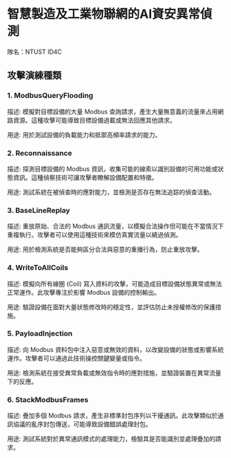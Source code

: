 # 智慧製造及工業物聯網的AI資安異常偵測
隊名：NTUST ID4C

## 攻擊演練種類
### 1. ModbusQueryFlooding
描述: 模擬對目標設備的大量 Modbus 查詢請求，產生大量無意義的流量來占用網路資源。這種攻擊可能導致目標設備過載或無法回應其他請求。

用途: 用於測試設備的負載能力和抵禦高頻率請求的能力。

### 2. Reconnaissance
描述: 探測目標設備的 Modbus 資訊，收集可能的線索以識別設備的可用功能或狀態資訊。這種偵察技術可讓攻擊者瞭解設備配置和特徵。

用途: 測試系統在被偵查時的應對能力，並檢測是否存在無法追踪的偵查活動。

### 3. BaseLineReplay
描述: 重放原始、合法的 Modbus 通訊流量，以模擬合法操作但可能在不當情況下重複執行。攻擊者可以使用這種技術來模仿真實流量以繞過偵測。

用途: 用於檢測系統是否能夠區分合法與惡意的重播行為，防止重放攻擊。

### 4. WriteToAllCoils
描述: 模擬向所有線圈 (Coil) 寫入資料的攻擊，可能造成目標設備狀態異常或無法正常運作。此攻擊專注於影響 Modbus 設備的控制輸出。

用途: 驗證設備在面對大量狀態修改時的穩定性，並評估防止未授權修改的保護措施。

### 5. PayloadInjection
描述: 向 Modbus 資料包中注入惡意或無效的資料，以改變設備的狀態或影響系統運作。攻擊者可以通過此技術操控關鍵變量或指令。

用途: 檢測系統在接受異常負載或無效指令時的應對措施，並驗證裝置在異常流量下的反應。

### 6. StackModbusFrames
描述: 疊加多個 Modbus 請求，產生非標準封包序列以干擾通訊。此攻擊類似於通訊協議的亂序封包傳送，可能導致設備錯誤處理封包。

用途: 測試系統對於異常通訊模式的處理能力，檢驗其是否能識別並處理疊加的請求。
